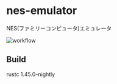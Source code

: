 # nes-emulator
NES(ファミリーコンピュータ)エミュレータ

![workflow](https://github.com/takskg/nes-emulator/workflows/Rust/badge.svg)

## Build
rustc 1.45.0-nightly
